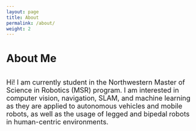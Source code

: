 ```yaml
---
layout: page
title: About
permalink: /about/
weight: 2
---
```


# **About Me**
<br>
<font size="+1">
Hi! I am currently student in the Northwestern Master of Science in Robotics (MSR) program. I am interested in computer vision, navigation, SLAM, and machine learning as they are applied to autonomous vehicles and mobile robots, as well as the usage of legged and bipedal robots in human-centric environments.
</font>

<!-- <div class="row">
{% include about/skills.html title="Programming Languages" source=site.data.programming-skills %}
{% include about/skills.html title="Engineering Skills" source=site.data.other-skills %}
</div> -->
